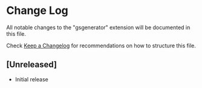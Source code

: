 # Change Log

All notable changes to the "gsgenerator" extension will be documented in this file.

Check [Keep a Changelog](http://keepachangelog.com/) for recommendations on how to structure this file.

## [Unreleased]

- Initial release